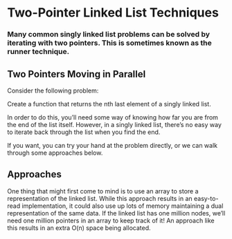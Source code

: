 # Two-Pointer Linked List Techniques

### Many common singly linked list problems can be solved by iterating with two pointers. This is sometimes known as the runner technique.

## Two Pointers Moving in Parallel

Consider the following problem:

Create a function that returns the nth last element of a singly linked list.

In order to do this, you’ll need some way of knowing how far you are from the end of the list itself. However, in a singly linked list, there’s no easy way to iterate back through the list when you find the end.

If you want, you can try your hand at the problem directly, or we can walk through some approaches below.

## Approaches

One thing that might first come to mind is to use an array to store a representation of the linked list. While this approach results in an easy-to-read implementation, it could also use up lots of memory maintaining a dual representation of the same data. If the linked list has one million nodes, we’ll need one million pointers in an array to keep track of it! An approach like this results in an extra O(n) space being allocated.